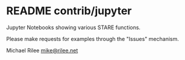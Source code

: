 
# README contrib/jupyter

Jupyter Notebooks showing various STARE functions.

Please make requests for examples through the "Issues" mechanism.

Michael Rilee
mike@rilee.net


